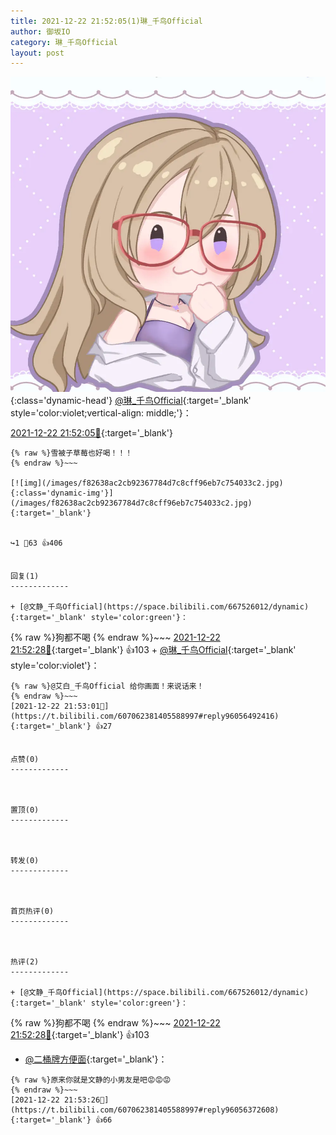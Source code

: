 ```yaml
---
title: 2021-12-22 21:52:05(1)琳_千鸟Official
author: 御坂IO
category: 琳_千鸟Official
layout: post
---
```


![img](/images/c0a88f85ebd0d056f37b114e0748e69556c8b488.jpg){:class='dynamic-head'}
[@琳_千鸟Official](https://space.bilibili.com/1620923329/dynamic){:target='_blank' style='color:violet;vertical-align: middle;'}：

[2021-12-22 21:52:05🔗](https://t.bilibili.com/607062381405588997){:target='_blank'}

~~~
{% raw %}雪被子草莓也好喝！！！
{% endraw %}~~~

[![img](/images/f82638ac2cb92367784d7c8cff96eb7c754033c2.jpg){:class='dynamic-img'}](/images/f82638ac2cb92367784d7c8cff96eb7c754033c2.jpg){:target='_blank'}


↪️1 💬63 👍406


回复(1)
-------------

+ [@文静_千鸟Official](https://space.bilibili.com/667526012/dynamic){:target='_blank' style='color:green'}：
~~~
{% raw %}狗都不喝
{% endraw %}~~~
[2021-12-22 21:52:28🔗](https://t.bilibili.com/607062381405588997#reply96056336560){:target='_blank'} 👍103
    + [@琳_千鸟Official](https://space.bilibili.com/1620923329/dynamic){:target='_blank' style='color:violet'}：
~~~
{% raw %}@艾白_千鸟Official 给你画面！来说话来！
{% endraw %}~~~
[2021-12-22 21:53:01🔗](https://t.bilibili.com/607062381405588997#reply96056492416){:target='_blank'} 👍27


点赞(0)
-------------



置顶(0)
-------------



转发(0)
-------------



首页热评(0)
-------------



热评(2)
-------------

+ [@文静_千鸟Official](https://space.bilibili.com/667526012/dynamic){:target='_blank' style='color:green'}：
~~~
{% raw %}狗都不喝
{% endraw %}~~~
[2021-12-22 21:52:28🔗](https://t.bilibili.com/607062381405588997#reply96056336560){:target='_blank'} 👍103
+ [@二桶牌方便面](https://space.bilibili.com/1643836133/dynamic){:target='_blank'}：
~~~
{% raw %}原来你就是文静的小男友是吧😡😡😡
{% endraw %}~~~
[2021-12-22 21:53:26🔗](https://t.bilibili.com/607062381405588997#reply96056372608){:target='_blank'} 👍66


